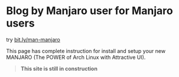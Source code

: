 # Blog by Manjaro user for Manjaro users  
try [bit.ly/man-manjaro](https://nkpro2000sr.github.io/man-manjaro/ "Man-Manjaro")

This page has complete instruction for install and setup your new MANJARO (The POWER of Arch Linux with Attractive UI).  

> **This site is still in construction**
